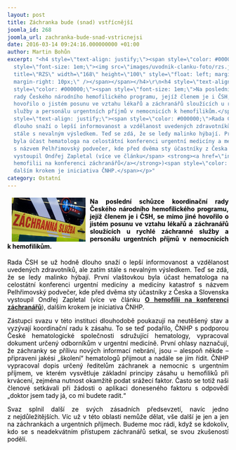 ```yaml
---
layout: post
title: Záchranka bude (snad) vstřícnější
joomla_id: 268
joomla_url: zachranka-bude-snad-vstricnejsi
date: 2016-03-14 09:24:16.000000000 +01:00
author: Martin Bohůn
excerpt: "<h4 style=\"text-align: justify;\"><span style=\"color: #000000;\"><span
  style=\"font-size: 1em;\"><img src=\"images/uvodnik-clanku-foto/rzs.jpg\" border=\"0\"
  title=\"RZS\" width=\"168\" height=\"100\" style=\"float: left; margin-left: 10px;
  margin-right: 10px;\" /></span></span></h4>\r\n<h4 style=\"text-align: justify;\"><span
  style=\"color: #000000;\"><span style=\"font-size: 1em;\">Na poslední schůzce koordinační
  rady Českého národního hemofilického programu, jejíž členem je i ČSH, se mimo jiné
  hovořilo o jistém posunu ve vztahu lékařů a záchranářů sloužících u rychlé záchranné
  služby a personálu urgentních příjmů v nemocnicích k hemofilikům.</span></span></h4>\r\n<p
  style=\"text-align: justify;\"><span style=\"color: #000000;\">Rada ČSH se už hodně
  dlouho snaží o lepší informovanost a vzdělanost uvedených zdravotníků, ale zatím
  stále s nevalným výsledkem. Teď se zdá, že se ledy malinko hýbají. První vlaštovkou
  byla účast hematologa na celostátní konferenci urgentní medicíny a medicíny katastrof
  s názvem Pelhřimovský podvečer, kde před dvěma sty účastníky z Česka a Slovenska
  vystoupil Ondřej Zapletal (více ve článku</span> <strong><a href=\"index.php/cs/doplnkove-informace/ostatni/253-o-hemofilii-na-konferenci-zachranaru\">O
  hemofilii na konferenci záchranářů</a></strong>)<span style=\"color: #000000;\">,
  dalším krokem je iniciativa ČNHP.</span></p>"
category: Ostatní
---
```

<h4 style="text-align: justify;"><span style="color: #000000;"><span style="font-size: 1em;"><img src="images/uvodnik-clanku-foto/rzs.jpg" border="0" title="RZS" width="168" height="100" style="float: left; margin-left: 10px; margin-right: 10px;" /></span></span></h4>

<h4 style="text-align: justify;"><span style="color: #000000;"><span style="font-size: 1em;">Na poslední schůzce koordinační rady Českého národního hemofilického programu, jejíž členem je i ČSH, se mimo jiné hovořilo o jistém posunu ve vztahu lékařů a záchranářů sloužících u rychlé záchranné služby a personálu urgentních příjmů v nemocnicích k hemofilikům.</span></span></h4>

<p style="text-align: justify;"><span style="color: #000000;">Rada ČSH se už hodně dlouho snaží o lepší informovanost a vzdělanost uvedených zdravotníků, ale zatím stále s nevalným výsledkem. Teď se zdá, že se ledy malinko hýbají. První vlaštovkou byla účast hematologa na celostátní konferenci urgentní medicíny a medicíny katastrof s názvem Pelhřimovský podvečer, kde před dvěma sty účastníky z Česka a Slovenska vystoupil Ondřej Zapletal (více ve článku</span> <strong><a href="index.php/cs/doplnkove-informace/ostatni/253-o-hemofilii-na-konferenci-zachranaru">O hemofilii na konferenci záchranářů</a></strong>)<span style="color: #000000;">, dalším krokem je iniciativa ČNHP.</span></p>



<p style="text-align: justify;"><span style="color: #000000;">Zástupci svazu v této instituci dlouhodobě poukazují na neutěšený stav a vyzývají koordinační radu k zásahu. To se teď podařilo, ČNHP s podporou České hematologické společnosti sdružující hematology, vypracoval dokument určený odborníkům v urgentní medicíně. První ohlasy naznačují, že záchranky se přílivu nových informací nebrání, jsou – alespoň někde – připraveni jakési „školení“ hematologů přijmout a nadále se jím řídit. ČNHP vypracoval dopis určený ředitelům záchranek a nemocnic s urgentním příjmem, ve kterém vysvětluje základní principy zásahu u hemofiliků při krvácení, zejména nutnost okamžitě podat srážecí faktor. Často se totiž naši členové setkávali při žádosti o aplikaci doneseného faktoru s odpovědí „doktor jsem tady já, co mi budete radit.“</span></p>

<p style="text-align: justify;"><span style="color: #000000;">Svaz splnil další ze svých zásadních předsevzetí, navíc jedno z nejdůležitějších. Víc už v této oblasti nemůže dělat, vše další je jen a jen na záchrankách a urgentních příjmech. Budeme moc rádi, když se kdokoliv, kdo se s neadekvátním přístupem záchranářů setkal, se svou zkušeností podělí.   </span></p>
